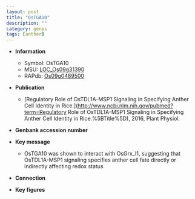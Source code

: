 ```yaml
---
layout: post
title: "OsTGA10"
description: ""
category: genes
tags: [anther]
---
```


* **Information**  
    + Symbol: OsTGA10  
    + MSU: [LOC_Os09g31390](http://rice.plantbiology.msu.edu/cgi-bin/ORF_infopage.cgi?orf=LOC_Os09g31390)  
    + RAPdb: [Os09g0489500](http://rapdb.dna.affrc.go.jp/viewer/gbrowse_details/irgsp1?name=Os09g0489500)  

* **Publication**  
    + [Regulatory Role of OsTDL1A-MSP1 Signaling in Specifying Anther Cell Identity in Rice.](http://www.ncbi.nlm.nih.gov/pubmed?term=Regulatory Role of OsTDL1A-MSP1 Signaling in Specifying Anther Cell Identity in Rice.%5BTitle%5D), 2016, Plant Physiol.

* **Genbank accession number**  

* **Key message**  
    + OsTGA10 was shown to interact with OsGrx_I1, suggesting that OsTDL1A-MSP1 signaling specifies anther cell fate directly or indirectly affecting redox status

* **Connection**  

* **Key figures**  


